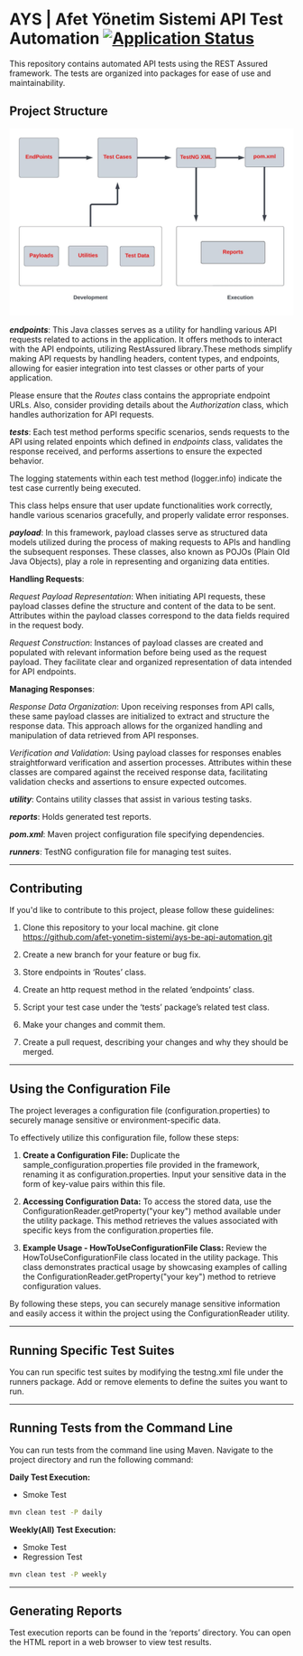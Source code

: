 # AYS | Afet Yönetim Sistemi API Test Automation [![Application Status](https://github.com/afet-yonetim-sistemi/ays-be-api-automation/actions/workflows/application-health-checker.yml/badge.svg)](https://github.com/afet-yonetim-sistemi/ays-be-api-automation/actions/workflows/application-health-checker.yml)

This repository contains automated API tests using the REST Assured framework. The tests are organized into packages for ease of use and maintainability.

## Project Structure
![Framework Flowchart](https://github.com/afet-yonetim-sistemi/ays-be-api-automation/blob/main/Flowcharts.jpeg?raw=true)


*__endpoints__*: 
This Java classes serves as a utility for handling various API requests related to actions in the application. It offers methods to interact with the API endpoints, utilizing RestAssured library.These methods simplify making API requests by handling headers, content types, and endpoints, allowing for easier integration into test classes or other parts of your application.

Please ensure that the *Routes* class contains the appropriate endpoint URLs. Also, consider providing details about the *Authorization* class, which handles authorization for API requests.

*__tests__*: 
Each test method performs specific scenarios, sends requests to the API using related enpoints which defined in *endpoints* class, validates the response received, and performs assertions to ensure the expected behavior.

The logging statements within each test method (logger.info) indicate the test case currently being executed.

This class helps ensure that user update functionalities work correctly, handle various scenarios gracefully, and properly validate error responses.

*__payload__*: 
In this framework, payload classes serve as structured data models utilized during the process of making requests to APIs and handling the subsequent responses. These classes, also known as POJOs (Plain Old Java Objects), play a role in representing and organizing data entities.

__Handling Requests__:

*Request Payload Representation*: When initiating API requests, these payload classes define the structure and content of the data to be sent. Attributes within the payload classes correspond to the data fields required in the request body.

*Request Construction*: Instances of payload classes are created and populated with relevant information before being used as the request payload. They facilitate clear and organized representation of data intended for API endpoints.

__Managing Responses__:

*Response Data Organization*: Upon receiving responses from API calls, these same payload classes are initialized to extract and structure the response data. This approach allows for the organized handling and manipulation of data retrieved from API responses.

*Verification and Validation*: Using payload classes for responses enables straightforward verification and assertion processes. Attributes within these classes are compared against the received response data, facilitating validation checks and assertions to ensure expected outcomes.


*__utility__*: Contains utility classes that assist in various testing tasks.

*__reports__*: Holds generated test reports.

*__pom.xml__*: Maven project configuration file specifying dependencies.

*__runners__*: TestNG configuration file for managing test suites.

---

## Contributing

If you'd like to contribute to this project, please follow these guidelines:

1. Clone this repository to your local machine.
git clone https://github.com/afet-yonetim-sistemi/ays-be-api-automation.git

2. Create a new branch for your feature or bug fix.

3. Store endpoints in ‘Routes’ class.

4. Create an http request method in the related ‘endpoints’ class.

5. Script your test case under the ‘tests’ package’s related test class.

6. Make your changes and commit them.

7. Create a pull request, describing your changes and why they should be merged.

---

## Using the Configuration File

The project leverages a configuration file (configuration.properties) to securely manage sensitive or environment-specific data. 

To effectively utilize this configuration file, follow these steps:

1. **Create a Configuration File:** Duplicate the sample_configuration.properties file provided in the framework,
   renaming it as configuration.properties. Input your sensitive data in the form of key-value pairs within this file.

2. **Accessing Configuration Data:** To access the stored data, use the ConfigurationReader.getProperty("your key")
   method available under the utility package. This method retrieves the values associated with specific keys from the
   configuration.properties file.

3. **Example Usage - HowToUseConfigurationFile Class:**
Review the HowToUseConfigurationFile class located in the utility package. This class demonstrates practical usage by showcasing examples of calling the ConfigurationReader.getProperty("your key") method to retrieve configuration values.

By following these steps, you can securely manage sensitive information and easily access it within the project using the ConfigurationReader utility.

---

## Running Specific Test Suites

You can run specific test suites by modifying the testng.xml file under the runners package. Add or remove <suite>
elements to define the suites you want to run.

---

## Running Tests from the Command Line

You can run tests from the command line using Maven. Navigate to the project directory and run the following command:

**Daily Test Execution:**

- Smoke Test

```bash
mvn clean test -P daily
```

**Weekly(All) Test Execution:**

- Smoke Test
- Regression Test

```bash
mvn clean test -P weekly
```

---

## Generating Reports

Test execution reports can be found in the ‘reports’ directory. You can open the HTML report in a web browser to view
test results.
